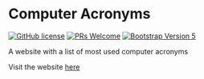 # Computer Acronyms

[![GitHub license](https://img.shields.io/github/license/Naereen/StrapDown.js.svg)](https://github.com/GabrielCrackPro/computer-acronyms/master/LICENSE)
[![PRs Welcome](https://img.shields.io/badge/PRs-welcome-brightgreen.svg?style=flat-square)](https://github.com/GabrielCrackPro/computer-acronyms/pulls)
[![Bootstrap Version 5](https://img.shields.io/badge/Bootstrap-5.0-blueviolet?style=flat-square&logo=bootstrap)](https://getbootstrap.com/docs/versions/)

A website with a list of most used computer acronyms

Visit the website [here](https://www.computeracronyms.org)
